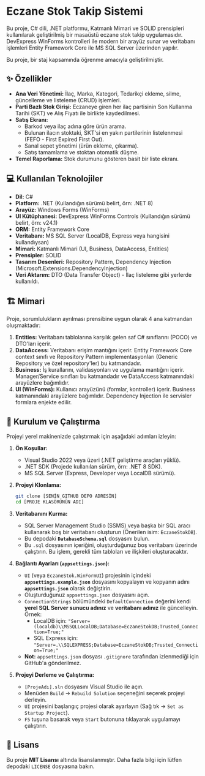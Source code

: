 # Eczane Stok Takip Sistemi

Bu proje, C# dili, .NET platformu, Katmanlı Mimari ve SOLID prensipleri kullanılarak geliştirilmiş bir masaüstü eczane stok takip uygulamasıdır. DevExpress WinForms kontrolleri ile modern bir arayüz sunar ve veritabanı işlemleri Entity Framework Core ile MS SQL Server üzerinden yapılır.

Bu proje, bir staj kapsamında öğrenme amacıyla geliştirilmiştir.

## ✨ Özellikler

* **Ana Veri Yönetimi:** İlaç, Marka, Kategori, Tedarikçi ekleme, silme, güncelleme ve listeleme (CRUD) işlemleri.
* **Parti Bazlı Stok Girişi:** Eczaneye giren her ilaç partisinin Son Kullanma Tarihi (SKT) ve Alış Fiyatı ile birlikte kaydedilmesi.
* **Satış Ekranı:**
    * Barkod veya ilaç adına göre ürün arama.
    * Bulunan ilacın stoktaki, SKT'si en yakın partilerinin listelenmesi (FEFO - First Expired First Out).
    * Sanal sepet yönetimi (ürün ekleme, çıkarma).
    * Satış tamamlama ve stoktan otomatik düşme.
* **Temel Raporlama:** Stok durumunu gösteren basit bir liste ekranı.

## 💻 Kullanılan Teknolojiler

* **Dil:** C#
* **Platform:** .NET (Kullandığın sürümü belirt, örn: .NET 8)
* **Arayüz:** Windows Forms (WinForms)
* **UI Kütüphanesi:** DevExpress WinForms Controls (Kullandığın sürümü belirt, örn: v24.1)
* **ORM:** Entity Framework Core
* **Veritabanı:** MS SQL Server (LocalDB, Express veya hangisini kullandıysan)
* **Mimari:** Katmanlı Mimari (UI, Business, DataAccess, Entities)
* **Prensipler:** SOLID
* **Tasarım Desenleri:** Repository Pattern, Dependency Injection (Microsoft.Extensions.DependencyInjection)
* **Veri Aktarım:** DTO (Data Transfer Object) - İlaç listeleme gibi yerlerde kullanıldı.

## 🏗️ Mimari

Proje, sorumlulukların ayrılması prensibine uygun olarak 4 ana katmandan oluşmaktadır:

1.  **Entities:** Veritabanı tablolarına karşılık gelen saf C# sınıflarını (POCO) ve DTO'ları içerir.
2.  **DataAccess:** Veritabanı erişim mantığını içerir. Entity Framework Core context sınıfı ve Repository Pattern implementasyonları (Generic Repository ve özel repository'ler) bu katmandadır.
3.  **Business:** İş kurallarını, validasyonları ve uygulama mantığını içerir. Manager/Service sınıfları bu katmandadır ve DataAccess katmanındaki arayüzlere bağımlıdır.
4.  **UI (WinForms):** Kullanıcı arayüzünü (formlar, kontroller) içerir. Business katmanındaki arayüzlere bağımlıdır. Dependency Injection ile servisler formlara enjekte edilir.

## 🚀 Kurulum ve Çalıştırma

Projeyi yerel makinenizde çalıştırmak için aşağıdaki adımları izleyin:

1.  **Ön Koşullar:**
    * Visual Studio 2022 veya üzeri (.NET geliştirme araçları yüklü).
    * .NET SDK (Projede kullanılan sürüm, örn: .NET 8 SDK).
    * MS SQL Server (Express, Developer veya LocalDB sürümü).

2.  **Projeyi Klonlama:**
    ```bash
    git clone [SENİN GITHUB DEPO ADRESİN]
    cd [PROJE KLASÖRÜNÜN ADI]
    ```

3.  **Veritabanını Kurma:**
    * SQL Server Management Studio (SSMS) veya başka bir SQL aracı kullanarak boş bir veritabanı oluşturun (Önerilen isim: `EczaneStokDB`).
    * Bu depodaki **`DatabaseSchema.sql`** dosyasını bulun.
    * Bu `.sql` dosyasının içeriğini, oluşturduğunuz boş veritabanı üzerinde çalıştırın. Bu işlem, gerekli tüm tabloları ve ilişkileri oluşturacaktır.

4.  **Bağlantı Ayarları (`appsettings.json`):**
    * `UI` (veya `EczaneStok.WinFormUI`) projesinin içindeki **`appsettings.example.json`** dosyasını kopyalayın ve kopyanın adını **`appsettings.json`** olarak değiştirin.
    * Oluşturduğunuz `appsettings.json` dosyasını açın.
    * `ConnectionStrings` bölümündeki `DefaultConnection` değerini kendi **yerel SQL Server sunucu adınız** ve **veritabanı adınız** ile güncelleyin. Örnek:
        * LocalDB için: `"Server=(localdb)\\MSSQLLocalDB;Database=EczaneStokDB;Trusted_Connection=True;"`
        * SQL Express için: `"Server=.\\SQLEXPRESS;Database=EczaneStokDB;Trusted_Connection=True;"`
    * **Not:** `appsettings.json` dosyası `.gitignore` tarafından izlenmediği için GitHub'a gönderilmez.

5.  **Projeyi Derleme ve Çalıştırma:**
    * `[ProjeAdı].sln` dosyasını Visual Studio ile açın.
    * Menüden `Build` -> `Rebuild Solution` seçeneğini seçerek projeyi derleyin.
    * `UI` projesini başlangıç projesi olarak ayarlayın (Sağ tık -> `Set as Startup Project`).
    * `F5` tuşuna basarak veya `Start` butonuna tıklayarak uygulamayı çalıştırın.

## 📄 Lisans

Bu proje **MIT Lisansı** altında lisanslanmıştır. Daha fazla bilgi için lütfen depodaki `LICENSE` dosyasına bakın.
